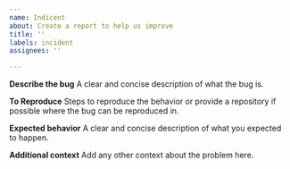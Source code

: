 ```yaml
---
name: Indicent
about: Create a report to help us improve
title: ''
labels: incident
assignees: ''

---
```


**Describe the bug**
A clear and concise description of what the bug is.

**To Reproduce**
Steps to reproduce the behavior or provide a repository if possible where the bug can be reproduced in.

**Expected behavior**
A clear and concise description of what you expected to happen.

**Additional context**
Add any other context about the problem here.
